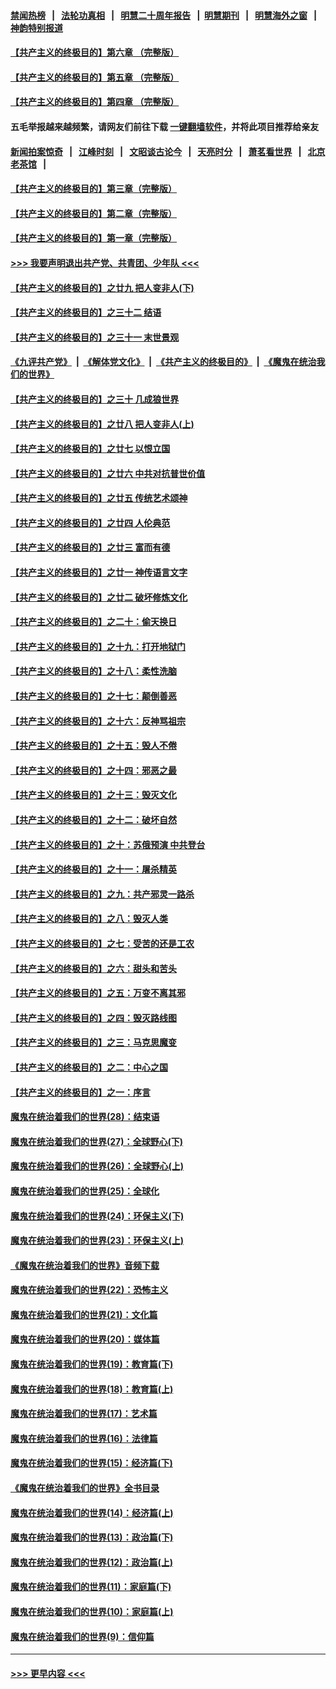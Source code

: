 #### [禁闻热榜](热点新闻.md?=0)  &nbsp;&nbsp;|&nbsp;&nbsp; [法轮功真相](https://github.com/gfw-breaker/truth/blob/master/README.md?=0) &nbsp;&nbsp;|&nbsp;&nbsp; [明慧二十周年报告](https://github.com/gfw-breaker/mh-reports/blob/master/README.md?=0) &nbsp;&nbsp;|&nbsp;&nbsp;[明慧期刊](https://github.com/gfw-breaker/mh-qikan) &nbsp;&nbsp;|&nbsp;&nbsp; [明慧海外之窗](https://github.com/gfw-breaker/mh-news/blob/master/README.md?=0) &nbsp;&nbsp;|&nbsp;&nbsp; [神韵特别报道](https://github.com/gfw-breaker/mh-news/blob/master/shenyun.md?=0)
#### [【共产主义的终极目的】第六章 （完整版）](../pages/nsc422/n11428913.md?t=03010802) 
#### [【共产主义的终极目的】第五章 （完整版）](../pages/nsc422/n11428912.md?t=03010802) 
#### [【共产主义的终极目的】第四章 （完整版）](../pages/nsc422/n11428907.md?t=03010802) 
#### 五毛举报越来越频繁，请网友们前往下载 [一键翻墙软件](https://github.com/gfw-breaker/ssr-accounts)，并将此项目推荐给亲友
#### [新闻拍案惊奇](https://github.com/gfw-breaker/banned-news/blob/master/pages/link4.md) &nbsp;&nbsp;|&nbsp;&nbsp; [江峰时刻](https://github.com/gfw-breaker/banned-news/blob/master/pages/link4.md) &nbsp;&nbsp;|&nbsp;&nbsp; [文昭谈古论今](https://github.com/gfw-breaker/banned-news/blob/master/pages/link4.md) &nbsp;&nbsp;|&nbsp;&nbsp; [天亮时分](https://github.com/gfw-breaker/banned-news/blob/master/pages/link4.md) &nbsp;&nbsp;|&nbsp;&nbsp; [萧茗看世界](https://github.com/gfw-breaker/banned-news/blob/master/pages/link4.md) &nbsp;&nbsp;|&nbsp;&nbsp; [北京老茶馆](https://github.com/gfw-breaker/banned-news/blob/master/pages/link4.md) &nbsp;&nbsp;|&nbsp;&nbsp; 
#### [【共产主义的终极目的】第三章（完整版）](../pages/nsc422/n11428848.md?t=03010802) 
#### [【共产主义的终极目的】第二章（完整版）](../pages/nsc422/n11428831.md?t=03010802) 
#### [【共产主义的终极目的】第一章（完整版）](../pages/nsc422/n11417651.md?t=03010802) 
#### [>>> 我要声明退出共产党、共青团、少年队 <<<](https://github.com/begood0513/goodnews/blob/master/quit/letter.md) 
#### [【共产主义的终极目的】之廿九 把人变非人(下)](../pages/nsc422/n11344140.md?t=03010802) 
#### [【共产主义的终极目的】之三十二 结语](../pages/nsc422/n11360535.md?t=03010802) 
#### [【共产主义的终极目的】之三十一 末世景观](../pages/nsc422/n11351129.md?t=03010802) 
#### [《九评共产党》](https://github.com/begood0513/9ping.md/blob/master/README.md) &nbsp;|&nbsp; [《解体党文化》](../../../../jtdwh.md/blob/master/README.md)  &nbsp;|&nbsp; [《共产主义的终极目的》](../../../../gczydzjmd.md/blob/master/README.md) &nbsp;|&nbsp; [《魔鬼在统治我们的世界》](../../../../mgztzwmdsj.md/blob/master/README.md) 
#### [【共产主义的终极目的】之三十 几成狼世界](../pages/nsc422/n11348280.md?t=03010802) 
#### [【共产主义的终极目的】之廿八 把人变非人(上)](../pages/nsc422/n11340492.md?t=03010802) 
#### [【共产主义的终极目的】之廿七 以恨立国](../pages/nsc422/n11336944.md?t=03010802) 
#### [【共产主义的终极目的】之廿六 中共对抗普世价值](../pages/nsc422/n11324785.md?t=03010802) 
#### [【共产主义的终极目的】之廿五 传统艺术颂神](../pages/nsc422/n11296396.md?t=03010802) 
#### [【共产主义的终极目的】之廿四 人伦典范](../pages/nsc422/n11296397.md?t=03010802) 
#### [【共产主义的终极目的】之廿三 富而有德](../pages/nsc422/n11283598.md?t=03010802) 
#### [【共产主义的终极目的】之廿一 神传语言文字](../pages/nsc422/n11263265.md?t=03010802) 
#### [【共产主义的终极目的】之廿二 破坏修炼文化](../pages/nsc422/n11245728.md?t=03010802) 
#### [【共产主义的终极目的】之二十：偷天换日](../pages/nsc422/n11238846.md?t=03010802) 
#### [【共产主义的终极目的】之十九：打开地狱门](../pages/nsc422/n11206376.md?t=03010802) 
#### [【共产主义的终极目的】之十八：柔性洗脑](../pages/nsc422/n11199994.md?t=03010802) 
#### [【共产主义的终极目的】之十七：颠倒善恶](../pages/nsc422/n11179782.md?t=03010802) 
#### [【共产主义的终极目的】之十六：反神骂祖宗](../pages/nsc422/n11166798.md?t=03010802) 
#### [【共产主义的终极目的】之十五：毁人不倦](../pages/nsc422/n11166792.md?t=03010802) 
#### [【共产主义的终极目的】之十四：邪恶之最](../pages/nsc422/n11150249.md?t=03010802) 
#### [【共产主义的终极目的】之十三：毁灭文化](../pages/nsc422/n11135227.md?t=03010802) 
#### [【共产主义的终极目的】之十二：破坏自然](../pages/nsc422/n11135214.md?t=03010802) 
#### [【共产主义的终极目的】之十：苏俄预演 中共登台](../pages/nsc422/n11118424.md?t=03010802) 
#### [【共产主义的终极目的】之十一：屠杀精英](../pages/nsc422/n11118442.md?t=03010802) 
#### [【共产主义的终极目的】之九：共产邪灵一路杀](../pages/nsc422/n11114139.md?t=03010802) 
#### [【共产主义的终极目的】之八：毁灭人类](../pages/nsc422/n11108503.md?t=03010802) 
#### [【共产主义的终极目的】之七：受苦的还是工农](../pages/nsc422/n11101809.md?t=03010802) 
#### [【共产主义的终极目的】之六：甜头和苦头](../pages/nsc422/n11096971.md?t=03010802) 
#### [【共产主义的终极目的】之五：万变不离其邪](../pages/nsc422/n11091285.md?t=03010802) 
#### [【共产主义的终极目的】之四：毁灭路线图](../pages/nsc422/n11086284.md?t=03010802) 
#### [【共产主义的终极目的】之三：马克思魔变](../pages/nsc422/n11061941.md?t=03010802) 
#### [【共产主义的终极目的】之二：中心之国](../pages/nsc422/n11047728.md?t=03010802) 
#### [【共产主义的终极目的】之一：序言](../pages/nsc422/n11086077.md?t=03010802) 
#### [魔鬼在统治着我们的世界(28)：结束语](../pages/nsc422/n10936246.md?t=03010802) 
#### [魔鬼在统治着我们的世界(27)：全球野心(下)](../pages/nsc422/n10928319.md?t=03010802) 
#### [魔鬼在统治着我们的世界(26)：全球野心(上)](../pages/nsc422/n10900318.md?t=03010802) 
#### [魔鬼在统治着我们的世界(25)：全球化](../pages/nsc422/n10788205.md?t=03010802) 
#### [魔鬼在统治着我们的世界(24)：环保主义(下)](../pages/nsc422/n10695307.md?t=03010802) 
#### [魔鬼在统治着我们的世界(23)：环保主义(上)](../pages/nsc422/n10688613.md?t=03010802) 
#### [《魔鬼在统治着我们的世界》音频下载](../pages/nsc422/n10635553.md?t=03010802) 
#### [魔鬼在统治着我们的世界(22)：恐怖主义](../pages/nsc422/n10614727.md?t=03010802) 
#### [魔鬼在统治着我们的世界(21)：文化篇](../pages/nsc422/n10597706.md?t=03010802) 
#### [魔鬼在统治着我们的世界(20)：媒体篇](../pages/nsc422/n10586579.md?t=03010802) 
#### [魔鬼在统治着我们的世界(19)：教育篇(下)](../pages/nsc422/n10564808.md?t=03010802) 
#### [魔鬼在统治着我们的世界(18)：教育篇(上)](../pages/nsc422/n10526970.md?t=03010802) 
#### [魔鬼在统治着我们的世界(17)：艺术篇](../pages/nsc422/n10499093.md?t=03010802) 
#### [魔鬼在统治着我们的世界(16)：法律篇](../pages/nsc422/n10485969.md?t=03010802) 
#### [魔鬼在统治着我们的世界(15)：经济篇(下)](../pages/nsc422/n10469975.md?t=03010802) 
#### [《魔鬼在统治着我们的世界》全书目录](../pages/nsc422/n10464261.md?t=03010802) 
#### [魔鬼在统治着我们的世界(14)：经济篇(上)](../pages/nsc422/n10457370.md?t=03010802) 
#### [魔鬼在统治着我们的世界(13)：政治篇(下)](../pages/nsc422/n10448270.md?t=03010802) 
#### [魔鬼在统治着我们的世界(12)：政治篇(上)](../pages/nsc422/n10444576.md?t=03010802) 
#### [魔鬼在统治着我们的世界(11)：家庭篇(下)](../pages/nsc422/n10440961.md?t=03010802) 
#### [魔鬼在统治着我们的世界(10)：家庭篇(上)](../pages/nsc422/n10435448.md?t=03010802) 
#### [魔鬼在统治着我们的世界(9)：信仰篇](../pages/nsc422/n10432159.md?t=03010802) 

----
#### [ >>> 更早内容 <<< ](../indexes/nsc422-earlier.md)
